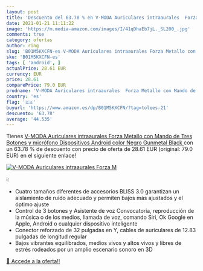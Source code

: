 ```yaml
---
layout: post
title: 'Descuento del 63.78 % en V-MODA Auriculares intraaurales  Forza M'
date: 2021-01-21 11:11:22
image: 'https://m.media-amazon.com/images/I/41qDhaEb7jL._SL200_.jpg'
comments: true
category: ofertas
author: ring
slug: 'B01M5KXCFN-es V-MODA Auriculares intraaurales Forza Metallo con Mando de...'
sku: 'B01M5KXCFN-es'
tags: [ 'android', ]
actualPrice: 28.61 EUR
currency: EUR
price: 28.61
comparePrice: 79.0 EUR
prodname: 'V-MODA Auriculares intraaurales  Forza Metallo con Mando de Tres Botones y micrófono  Dispositivos Android  color Negro  Gunmetal Black '
country: 'es'
flag: '🇪🇸'
buyurl: 'https://www.amazon.es/dp/B01M5KXCFN/?tag=tolees-21'
descuento: '63.78'
average: '44.535'
---
```


Tienes [V-MODA Auriculares intraaurales  Forza Metallo con Mando de Tres Botones y micrófono  Dispositivos Android  color Negro  Gunmetal Black ](https://www.amazon.es/dp/B01M5KXCFN/?tag=tolees-21) con un 63.78 % de descuento con precio de oferta de 28.61 EUR (original: 79.0 EUR) en el siguiente enlace!

[![V-MODA Auriculares intraaurales  Forza M](https://m.media-amazon.com/images/I/41qDhaEb7jL._SL200_.jpg)](https://www.amazon.es/dp/B01M5KXCFN/?tag=tolees-21)

ℹ️:

- Cuatro tamaños diferentes de accesorios BLISS 3.0 garantizan un aislamiento de ruido adecuado y permiten bajos más ajustados y el óptimo ajuste
- Control de 3 botones y Asistente de voz Convocatoria, reproducción de la música o de los medios, llamada de voz, comando Siri, Ok Google en Apple, Android o cualquier dispositivo inteligente
- Conector reforzado de 32 pulgadas en Y, cables de auriculares de 12.83 pulgadas de longitud regular
- Bajos vibrantes equilibrados, medios vivos y altos vivos y libres de estrés rodeados por un amplio escenario sonoro en 3D

[🛒 Accede a la oferta!!](https://www.amazon.es/dp/B01M5KXCFN/?tag=tolees-21)
